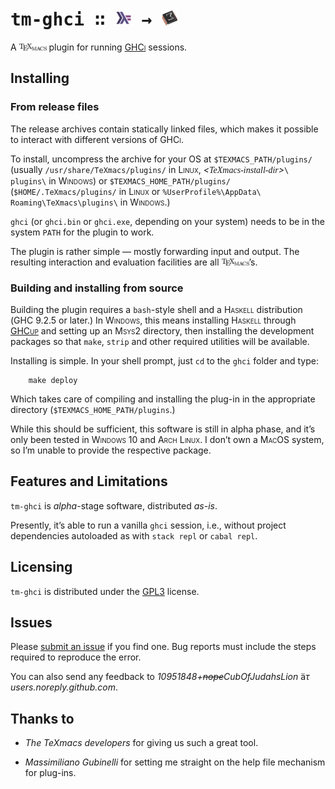 # <span style="font-family: monospace">tm-ghci &#x2237; <img src="readme-src/haskell.png" width="24" height="24"> &#x2192; <img src="readme-src/texmacs.png" width="24" height="24"></span>
A
[<img src="readme-src/texmacs-text.png" width="44" height="11" alt="image" />](https://texmacs.org/)
plugin for running
[<span style="font-variant: small-caps">GHCi</span>](https://wiki.haskell.org/GHC/GHCi)
sessions.

## Installing

### From release files

The release archives contain statically linked files, which makes it
possible to interact with different versions of
<span style="font-variant: small-caps">GHCi</span>.

To install, uncompress the archive for your
<span style="font-variant: small-caps">OS</span> at `$TEXMACS_PATH/plugins/` (usually
`/usr/share/TeXmacs/plugins/` in <span style="font-variant: small-caps">Linux</span>,
*\<<span style="font-family: serif">TeXmacs-install-dir</span>\>*`\ plugins\` in
<span style="font-variant: small-caps">Windows</span>) or `$TEXMACS_HOME_PATH/plugins/`
(`$HOME/.TeXmacs/plugins/` in <span style="font-variant: small-caps">Linux</span> or
`%UserProfile%\AppData\ Roaming\TeXmacs\plugins\` in
<span style="font-variant: small-caps">Windows</span>.)

`ghci` (or `ghci.bin` or `ghci.exe`, depending on your system) needs to
be in the system `PATH` for the plugin to work.

The plugin is rather simple — mostly forwarding input and output. The
resulting interaction and evaluation facilities are all
<img src="readme-src/texmacs-text.png" width="44" height="11" alt="image" />’s.

### Building and installing from source

Building the plugin requires a `bash`-style shell and a
<span style="font-variant: small-caps">Haskell</span> distribution
(<span style="font-variant: small-caps">GHC</span> 9.2.5 or later.) In
<span style="font-variant: small-caps">Windows</span>, this means installing
<span style="font-variant: small-caps">Haskell</span> through
<span style="font-variant: small-caps">[GHCup](https://www.haskell.org/ghcup/)</span>
and setting up an <span style="font-variant: small-caps">Msys2</span> directory, then
installing the development packages so that `make`, `strip` and other
required utilities will be available.

Installing is simple. In your shell prompt, just `cd` to the `ghci`
folder and type:

```shell
    make deploy
```

Which takes care of compiling and installing the plug-in in the
appropriate directory (`$TEXMACS_HOME_PATH/plugins`.)

While this should be sufficient, this software is still in alpha phase,
and it’s only been tested in <span style="font-variant: small-caps">Windows</span> 10
and <span style="font-variant: small-caps">Arch Linux</span>. I don’t own a
<span style="font-variant: small-caps">MacOS</span> system, so I’m unable to provide
the respective package.

## Features and Limitations

`tm-ghci` is *alpha*-stage software, distributed *as-is*.

Presently, it’s able to run a vanilla `ghci` session, i.e., without
project dependencies autoloaded as with `stack repl` or `cabal repl`.

## Licensing

`tm-ghci` is distributed under the
[<span style="font-variant: small-caps">GPL3</span>](https://www.gnu.org/licenses/gpl-3.0.en.html)
license.

## Issues

Please [submit an
issue](https://github.com/CubOfJudahsLion/tm-ghci/issues) if you find
one. Bug reports must include the steps required to reproduce the error.

You can also send any feedback to *10951848+~~nope~~CubOfJudahsLion*
ä$`\tau`$ *users.noreply.github.com*.

## Thanks to

- *The TeXmacs developers* for giving us such a great tool.

- *Massimiliano Gubinelli* for setting me straight on the help file
  mechanism for plug-ins.
